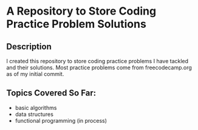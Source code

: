 # A Repository to Store Coding Practice Problem Solutions

## Description
I created this repository to store coding practice problems I have tackled and their solutions. Most practice problems come from freecodecamp.org as of my initial commit.

## Topics Covered So Far:
- basic algorithms
- data structures
- functional programming (in process)
